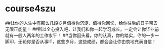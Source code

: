 course4szu
==========
##让你的人生中有那么几段岁月值得你沉淀，值得你回忆，给你往后的日子带去无限正能量！
##所以全心投入吧，让我们和你一起学习成长，一定会让你毕业前就有一般人两年的工作水平！
##当你回头看，你的认真，你的踏实，你的一步一脚印，无论你是否从事IT，这些岁月，这些成绩，都会会让你由衷地充满自信！
